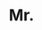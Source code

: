 ---
name: Viveka Kulharia
title: Mr.
email: viveka@robots.ox.ac.uk
website: http://vivkul.github.io
note: NULL
category: Graduate Students
photo: /images/people/VivekaKulharia.jpg
year: 2017
---